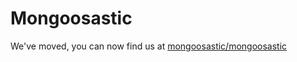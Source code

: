 # Mongoosastic

We've moved, you can now find us at [mongoosastic/mongoosastic](https://github.com/mongoosastic)
